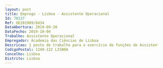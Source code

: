 ```yaml
--- 
layout: post
title: Emprego - Lisboa - Assistente Operacional
Id: 70137
Ref: OE201909/0434
DataAbertura: 2019-09-20
DataFecho: 2019-10-04
Trabalho: Assistente Operacional
Empregador: Academia das Ciências de Lisboa
Descricao: 1 posto de trabalho para o exercício de funções de Assistente Operacional nas seguintes funções   Serviço externo  Entrega de correspondência em mão e ou nos correios   Apoio às sessões, conferências e ou colóquios académicos  organização e colocação dos itens a serem oferecidos no pequeno coffee break  assegurar a manutenção das condições de higiene e salubridade do local e dos equipamentos utensílios  responsabilidade pela guarda, uso e manutenção corretos por si ou por terceiro dos equipamentos utensílios     Prestar apoio logístico aos eventos organizados pela Academia, nomeadamente, na organização de salas, mesas e cadeiras necessárias ao bom funcionamento das atividades   Responsável pela colocação de águas e copos necessários em atividades, sempre que solicitado, garantindo a boa manutenção e guarda do uso dos utensílios   Apoio aos serviços da Academia em tarefas de execução de organização e acondicionamento de arquivo de expediente e outras tarefas que se acharem relevantes   Exercer as demais funções que lhe sejam cometidas por lei, regulamento ou ordem de serviço.
CodigoPostal: 1249-122 LISBOA
Concelho: Lisboa
Distrito: Lisboa
--- 
```

